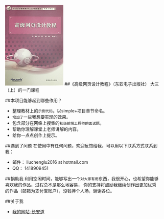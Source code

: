 ![webDesign](image_rel/cover.png)
##《高级网页设计教程》（东软电子出版社）
大三（上）的一门课程

##本项目能够起到哪些作用？

* 整理教材上的`示例代码`，以simple+项目章节命名。
* `增加了`一些我想要实现的效果。
* 包含部分在网络上搜集的`初级前端工程师的面试题`。
* 帮助你理解课堂上老师讲解的内容。
* 给你一点点创作上提示。

##遇到了问题
在使用中有任何问题，欢迎反馈给我，可以用以下联系方式联系到我：

* 邮件： liuchenglu2016 at hotmail.com
* QQ： 1418909451

##捐助我
利用空闲时间，能够写出一个`对大家有用`东西，我很开心，也希望你能够喜欢我的作品，过程总不是那么地容易，
你的支持将鼓励我继续创作出更加优秀的作品（邮箱为支付宝账户），没钱捧个人场，谢谢各位。

##关于我

* [我的网站-长安道](http://liuchenglu.com/) 
